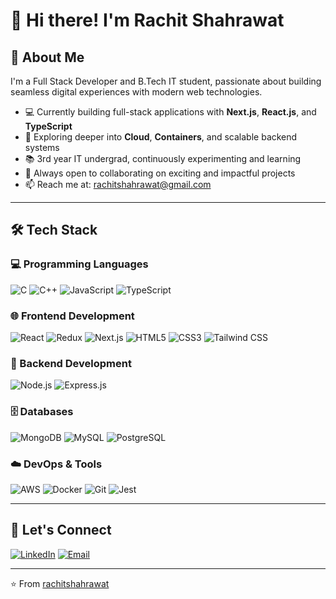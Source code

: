 

# 👋 Hi there! I'm Rachit Shahrawat

## 🚀 About Me
I'm a Full Stack Developer and B.Tech IT student, passionate about building seamless digital experiences with modern web technologies.

- 💻 Currently building full-stack applications with **Next.js**, **React.js**, and **TypeScript**
- 🧠 Exploring deeper into **Cloud**, **Containers**, and scalable backend systems
- 📚 3rd year IT undergrad, continuously experimenting and learning
- 🤝 Always open to collaborating on exciting and impactful projects
- 📫 Reach me at: rachitshahrawat@gmail.com

---

## 🛠️ Tech Stack

### 💻 Programming Languages
![C](https://img.shields.io/badge/-C-A8B9CC?style=flat&logo=c)
![C++](https://img.shields.io/badge/-C++-00599C?style=flat&logo=cplusplus&logoColor=white)
![JavaScript](https://img.shields.io/badge/-JavaScript-F7DF1E?style=flat&logo=javascript&logoColor=black)
![TypeScript](https://img.shields.io/badge/-TypeScript-3178C6?style=flat&logo=typescript&logoColor=white)

### 🌐 Frontend Development
![React](https://img.shields.io/badge/-React-61DAFB?style=flat&logo=react&logoColor=black)
![Redux](https://img.shields.io/badge/-Redux-764ABC?style=flat&logo=redux&logoColor=white)
![Next.js](https://img.shields.io/badge/-Next.js-000000?style=flat&logo=next.js)
![HTML5](https://img.shields.io/badge/-HTML5-E34F26?style=flat&logo=html5&logoColor=white)
![CSS3](https://img.shields.io/badge/-CSS3-1572B6?style=flat&logo=css3)
![Tailwind CSS](https://img.shields.io/badge/-Tailwind_CSS-38B2AC?style=flat&logo=tailwind-css&logoColor=white)

### 🔧 Backend Development
![Node.js](https://img.shields.io/badge/-Node.js-339933?style=flat&logo=node.js&logoColor=white)
![Express.js](https://img.shields.io/badge/-Express.js-000000?style=flat&logo=express&logoColor=white)

### 🗄️ Databases
![MongoDB](https://img.shields.io/badge/-MongoDB-47A248?style=flat&logo=mongodb&logoColor=white)
![MySQL](https://img.shields.io/badge/-MySQL-4479A1?style=flat&logo=mysql&logoColor=white)
![PostgreSQL](https://img.shields.io/badge/-PostgreSQL-336791?style=flat&logo=postgresql&logoColor=white)

### ☁️ DevOps & Tools
![AWS](https://img.shields.io/badge/-AWS-232F3E?style=flat&logo=amazon-aws&logoColor=white)
![Docker](https://img.shields.io/badge/-Docker-2496ED?style=flat&logo=docker&logoColor=white)
![Git](https://img.shields.io/badge/-Git-F05032?style=flat&logo=git&logoColor=white)
![Jest](https://img.shields.io/badge/-Jest-C21325?style=flat&logo=jest&logoColor=white)

---

## 🔗 Let's Connect
[![LinkedIn](https://img.shields.io/badge/-LinkedIn-0077B5?style=flat&logo=linkedin&logoColor=white)](https://www.linkedin.com/in/rachit-shahrawat-730327285/)
[![Email](https://img.shields.io/badge/-Email-D14836?style=flat&logo=gmail&logoColor=white)](mailto:rachitshahrawat@gmail.com)

---

⭐️ From [rachitshahrawat](https://github.com/rachitshahrawat)

